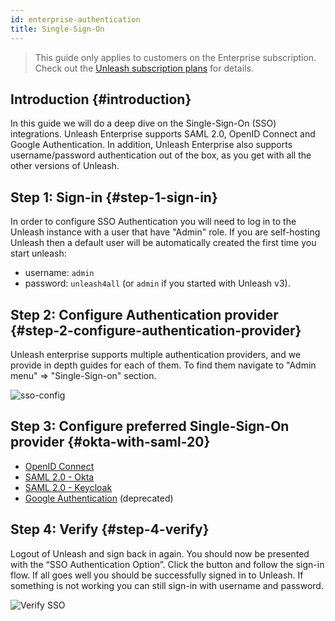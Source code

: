 ```yaml
---
id: enterprise-authentication
title: Single-Sign-On
---
```


> This guide only applies to customers on the Enterprise subscription. Check out the [Unleash subscription plans](https://www.getunleash.io/plans) for details.

## Introduction {#introduction}

In this guide we will do a deep dive on the Single-Sign-On (SSO) integrations. Unleash Enterprise supports SAML 2.0, OpenID Connect and Google Authentication. In addition, Unleash Enterprise also supports username/password authentication out of the box, as you get with all the other versions of Unleash.

## Step 1: Sign-in {#step-1-sign-in}

In order to configure SSO Authentication you will need to log in to the Unleash instance with a user that have "Admin" role. If you are self-hosting Unleash then a default user will be automatically created the first time you start unleash:

- username: `admin`
- password: `unleash4all` (or `admin` if you started with Unleash v3).

## Step 2: Configure Authentication provider {#step-2-configure-authentication-provider}


Unleash enterprise supports multiple authentication providers, and we provide in depth guides for each of them. To find them navigate to "Admin menu" => "Single-Sign-on" section.

![sso-config](/img/sso-configure.png)


## Step 3: Configure preferred Single-Sign-On provider {#okta-with-saml-20}

- [OpenID Connect](./sso-open-id-connect.md) 
- [SAML 2.0 - Okta](./sso-saml.md)
- [SAML 2.0 - Keycloak](./sso-saml.md)
- [Google Authentication](./sso-google.md) (deprecated) 

## Step 4: Verify {#step-4-verify}

Logout of Unleash and sign back in again. You should now be presented with the “SSO Authentication Option”. Click the button and follow the sign-in flow. If all goes well you should be successfully signed in to Unleash. If something is not working you can still sign-in with username and password.

![Verify SSO](/img/sign-in.png)
